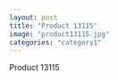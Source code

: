 ```yaml
---
layout: post
title: "Product 13115"
image: "product13115.jpg"
categories: "category1"
---
```

Product 13115
